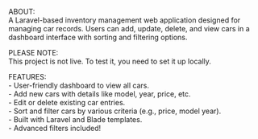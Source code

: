 ABOUT:  
A Laravel-based inventory management web application designed for managing car records. Users can add, update, delete, and view cars in a dashboard interface with sorting and filtering options.
  

PLEASE NOTE:  
This project is not live. To test it, you need to set it up locally.
  

FEATURES:  
    - User-friendly dashboard to view all cars.  
    - Add new cars with details like model, year, price, etc.  
    - Edit or delete existing car entries.  
    - Sort and filter cars by various criteria (e.g., price, model year).  
    - Built with Laravel and Blade templates.  
    - Advanced filters included!  